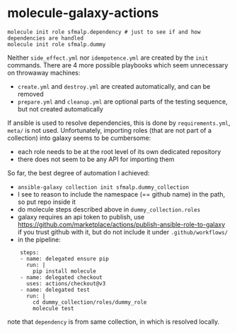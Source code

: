 # molecule-galaxy-actions

```
molecule init role sfmalp.dependency # just to see if and how dependencies are handled
molecule init role sfmalp.dummy
```

Neither `side_effect.yml` nor `idempotence.yml` are created by the `init` commands.
There are 4 more possible playbooks which seem unnecessary on throwaway machines:

* `create.yml` and `destroy.yml` are created automatically, and can be removed
* `prepare.yml` and `cleanup.yml` are optional parts of the testing sequence, but not created automatically

If ansible is used to resolve dependencies, this is done by `requirements.yml`, `meta/` is not used.
Unfortunately, importing roles (that are not part of a collection) into galaxy seems to be cumbersome:

* each role needs to be at the root level of its own dedicated repository
* there does not seem to be any API for importing them

So far, the best degree of automation I achieved:

* `ansible-galaxy collection init sfmalp.dummy_collection`
* I see to reason to include the namespace (== github name) in the path, so put repo inside it
* do molecule steps described above in `dummy_collection.roles`
* galaxy requires an api token to publish, use https://github.com/marketplace/actions/publish-ansible-role-to-galaxy if you trust github with it, but do not include it under `.github/workflows/`
* in the pipeline:
```
    steps:
    - name: delegated ensure pip
      run: |
        pip install molecule
    - name: delegated checkout
      uses: actions/checkout@v3
    - name: delegated test
      run: |
        cd dummy_collection/roles/dummy_role
        molecule test
```

note that `dependency` is from same collection, in which is resolved locally.